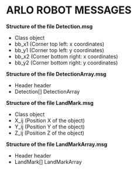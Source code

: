 # ARLO ROBOT MESSAGES

**Structure of the file Detection.msg**

- Class object
- bb_x1 (Corner top left: x coordinates)
- bb_y1 (Corner top left: y coordinates)
- bb_x2 (Corner bottom right: x coordinates)
- bb_y2 (Corner bottom right: y coordinates)

**Structure of the file DetectionArray.msg**

- Header header
- Detection[] DetectionArray

**Structure of the file LandMark.msg**

- Class object
- X_ij (Position X of the object)
- Y_ij (Position Y of the object)
- Z_ij (Position Z of the object)

**Structure of the file LandMarkArray.msg**

- Header header
- LandMark[] LandMarkArray
